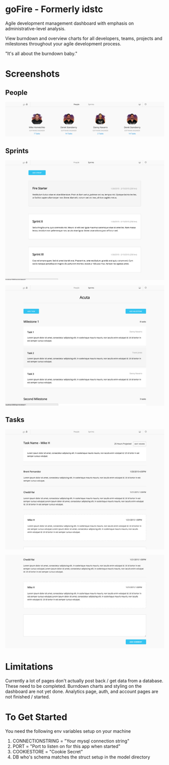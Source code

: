 # goFire - Formerly idstc

Agile development management dashboard with emphasis on administrative-level analysis.

View burndown and overview charts for all developers, teams, projects and milestones throughout your agile development process.

"It's all about the burndown baby."


# Screenshots

## People

![alt tag](https://raw.githubusercontent.com/gophergala/goFire/master/galainfo/people.png)

## Sprints

![alt tag](https://raw.githubusercontent.com/gophergala/goFire/master/galainfo/sprints.png)

![alt tag](https://raw.githubusercontent.com/gophergala/goFire/master/galainfo/sprintdetail.png)

## Tasks

![alt tag](https://raw.githubusercontent.com/gophergala/goFire/master/galainfo/taskview.png)

![alt tag](https://raw.githubusercontent.com/gophergala/goFire/master/galainfo/taskcomment.png)


# Limitations

Currently a lot of pages don't actually post back / get data from a database. These need to be completed. Burndown charts and styling on the dashboard are not yet done. Analytics page, auth, and account pages are not finished / started.

# To Get Started

You need the following env variables setup on your machine

1. CONNECTIONSTRING = "Your mysql connection string"
2. PORT = "Port to listen on for this app when started"
3. COOKIESTORE = "Cookie Secret"
4. DB who's schema matches the struct setup in the model directory